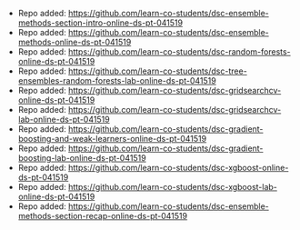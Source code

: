 
- Repo added: https://github.com/learn-co-students/dsc-ensemble-methods-section-intro-online-ds-pt-041519
- Repo added: https://github.com/learn-co-students/dsc-ensemble-methods-online-ds-pt-041519
- Repo added: https://github.com/learn-co-students/dsc-random-forests-online-ds-pt-041519
- Repo added: https://github.com/learn-co-students/dsc-tree-ensembles-random-forests-lab-online-ds-pt-041519
- Repo added: https://github.com/learn-co-students/dsc-gridsearchcv-online-ds-pt-041519
- Repo added: https://github.com/learn-co-students/dsc-gridsearchcv-lab-online-ds-pt-041519
- Repo added: https://github.com/learn-co-students/dsc-gradient-boosting-and-weak-learners-online-ds-pt-041519
- Repo added: https://github.com/learn-co-students/dsc-gradient-boosting-lab-online-ds-pt-041519
- Repo added: https://github.com/learn-co-students/dsc-xgboost-online-ds-pt-041519
- Repo added: https://github.com/learn-co-students/dsc-xgboost-lab-online-ds-pt-041519
- Repo added: https://github.com/learn-co-students/dsc-ensemble-methods-section-recap-online-ds-pt-041519